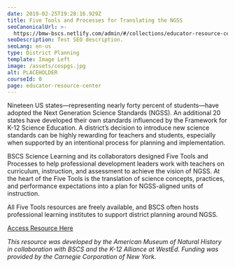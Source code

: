 ```yaml
---
date: 2019-02-25T19:28:16.929Z
title: Five Tools and Processes for Translating the NGSS
seoCanonicalUrl: >-
  https://bmw-bscs.netlify.com/admin/#/collections/educator-resource-center/five-tools
seoDescription: Test SEO description.
seoLang: en-us
type: District Planning
template: Image Left
image: /assets/cospgs.jpg
alt: PLACEHOLDER
courseId: 0
page: educator-resource-center
---
```

Nineteen US states—representing nearly forty percent of students—have adopted the Next Generation Science Standards (NGSS). An additional 20 states have developed their own standards influenced by the Framework for K-12 Science Education. A district’s decision to introduce new science standards can be highly rewarding for teachers and students, especially when supported by an intentional process for planning and implementation. 

BSCS Science Learning and its collaborators designed Five Tools and Processes to help professional development leaders work with teachers on curriculum, instruction, and assessment to achieve the vision of NGSS. At the heart of the Five Tools is the translation of science concepts, practices, and performance expectations into a plan for NGSS-aligned units of instruction. 

All Five Tools resources are freely available, and BSCS often hosts professional learning institutes to support district planning around NGSS.  

<a class="btn btn-outline-secondary" href="https://www.amnh.org/explore/curriculum-collections/five-tools-and-processes-for-ngss/" target="_blank" rel="noopener noreferrer">Access Resource Here</a>

_This resource was developed by the American Museum of Natural History in collaboration with BSCS and the K-12 Alliance at WestEd. Funding was provided by the Carnegie Corporation of New York._
